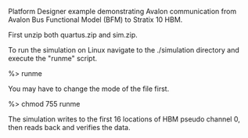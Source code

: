 Platform Designer example demonstrating Avalon communication from Avalon Bus Functional Model (BFM) to Stratix 10 HBM.

First unzip both quartus.zip and sim.zip.

To run the simulation on Linux navigate to the ./simulation directory and execute the "runme" script.

%> runme

You may have to change the mode of the file first.

%> chmod 755 runme

The simulation writes to the first 16 locations of HBM pseudo channel 0, then reads back and
verifies the data.
